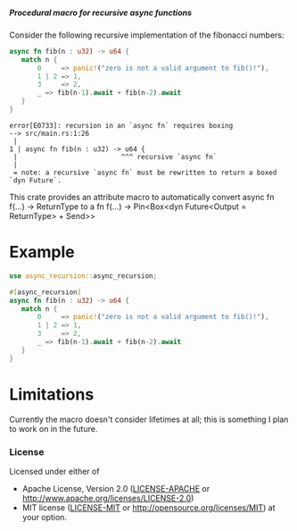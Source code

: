 <h5>Procedural macro for recursive async functions</h5>

Consider the following recursive implementation of the fibonacci numbers:

```rust
async fn fib(n : u32) -> u64 {
   match n {
       0     => panic!("zero is not a valid argument to fib()!"),
       1 | 2 => 1,
       3     => 2,
       _ => fib(n-1).await + fib(n-2).await
   }
}
```

```console
error[E0733]: recursion in an `async fn` requires boxing
--> src/main.rs:1:26
 |
1 | async fn fib(n : u32) -> u64 {
 |                          ^^^ recursive `async fn`
 |
 = note: a recursive `async fn` must be rewritten to return a boxed `dyn Future`.
```

This crate provides an attribute macro to automatically convert async fn f(...) -> ReturnType
to a fn f(...) -> Pin<Box<dyn Future<Output = ReturnType> + Send>>

# Example

```rust
use async_recursion::async_recursion;

#[async_recursion]
async fn fib(n : u32) -> u64 {
   match n {
       0     => panic!("zero is not a valid argument to fib()!"),
       1 | 2 => 1,
       3     => 2,
       _ => fib(n-1).await + fib(n-2).await
   }
}
```

# Limitations
Currently the macro doesn't consider lifetimes at all; this is something I plan to work
on in the future.

### License
Licensed under either of
 * Apache License, Version 2.0
   ([LICENSE-APACHE](LICENSE-APACHE) or http://www.apache.org/licenses/LICENSE-2.0)
 * MIT license
   ([LICENSE-MIT](LICENSE-MIT) or http://opensource.org/licenses/MIT)
at your option.